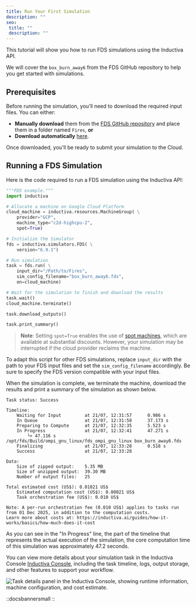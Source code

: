 ```yaml
---
title: Run Your First Simulation
description: ""
seo:
 title: ""
 description: ""
---
```


This tutorial will show you how to run FDS simulations using the Inductiva API.

We will cover the `box_burn_away6` from the FDS GitHub repository to help you get started with simulations.

## Prerequisites
Before running the simulation, you’ll need to download the required input files. You can either:

- **Manually download** them from the [FDS GitHub repository](https://github.com/firemodels/fds/tree/FDS-6.9.1/Verification/Fires) and place them in a folder named `Fires`,
**or**
- **Download automatically** [here](https://storage.googleapis.com/inductiva-api-demo-files/fds-tutorials/Fires.zip).

Once downloaded, you’ll be ready to submit your simulation to the Cloud.

## Running a FDS Simulation
Here is the code required to run a FDS simulation using the Inductiva API:

```python
"""FDS example."""
import inductiva

# Allocate a machine on Google Cloud Platform
cloud_machine = inductiva.resources.MachineGroup( \
	provider="GCP",
	machine_type="c2d-highcpu-2",
	spot=True)

# Initialize the Simulator
fds = inductiva.simulators.FDS( \
	version="6.9.1")

# Run simulation
task = fds.run( \
	input_dir="/Path/to/Fires",
	sim_config_filename="box_burn_away6.fds",
	on=cloud_machine)

# Wait for the simulation to finish and download the results
task.wait()
cloud_machine.terminate()

task.download_outputs()

task.print_summary()
```

> **Note**: Setting `spot=True` enables the use of [spot machines](/guides/machines/spot-machines), which are available at substantial discounts.
> However, your simulation may be interrupted if the cloud provider reclaims the machine.

To adapt this script for other FDS simulations, replace `input_dir` with the path to your FDS input files and set the `sim_config_filename` accordingly. Be sure to specify the FDS version compatible with your input files.

When the simulation is complete, we terminate the machine, download the results and print a summary of the simulation as shown below.

```
Task status: Success

Timeline:
	Waiting for Input         at 21/07, 12:31:57      0.986 s
	In Queue                  at 21/07, 12:31:58      37.173 s
	Preparing to Compute      at 21/07, 12:32:35      5.523 s
	In Progress               at 21/07, 12:32:41      47.271 s
		└> 47.116 s        /opt/fds/Build/ompi_gnu_linux/fds_ompi_gnu_linux box_burn_away6.fds
	Finalizing                at 21/07, 12:33:28      0.518 s
	Success                   at 21/07, 12:33:28

Data:
	Size of zipped output:    5.35 MB
	Size of unzipped output:  39.30 MB
	Number of output files:   25

Total estimated cost (US$): 0.01021 US$
	Estimated computation cost (US$): 0.00021 US$
	Task orchestration fee (US$): 0.010 US$

Note: A per-run orchestration fee (0.010 US$) applies to tasks run from 01 Dec 2025, in addition to the computation costs.
Learn more about costs at: https://inductiva.ai/guides/how-it-works/basics/how-much-does-it-cost
```

As you can see in the "In Progress" line, the part of the timeline that represents the actual execution of the simulation,
the core computation time of this simulation was approximately 47.2 seconds.

You can view more details about your simulation task in the Inductiva Console [Inductiva Console](https://console.inductiva.ai/tasks), including the task timeline, logs, output storage, and other features to support your workflow.

![Task details panel in the Inductiva Console, showing runtime information, machine configuration, and cost estimate.](fds/console_details.png)

::docsbannersmall
::
